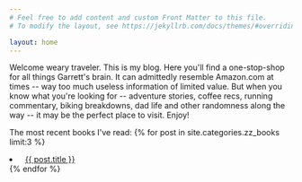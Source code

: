 ```yaml
---
# Feel free to add content and custom Front Matter to this file.
# To modify the layout, see https://jekyllrb.com/docs/themes/#overriding-theme-defaults

layout: home
---
```


Welcome weary traveler. This is my blog. Here you'll find a 
  one-stop-shop for all things Garrett's brain. It can
  admittedly resemble Amazon.com at times -- way too much useless
  information of limited value. But when you know what you're
  looking for -- adventure stories, coffee recs, running commentary,
  biking breakdowns, dad life and other randomness along the way -- it may be
  the perfect place to visit. Enjoy!

The most recent books I've read:
{% for post in site.categories.zz_books limit:3 %}
 <li> &nbsp; <a href="{{ post.url }}">{{ post.title }}</a></li>
{% endfor %}
<br>